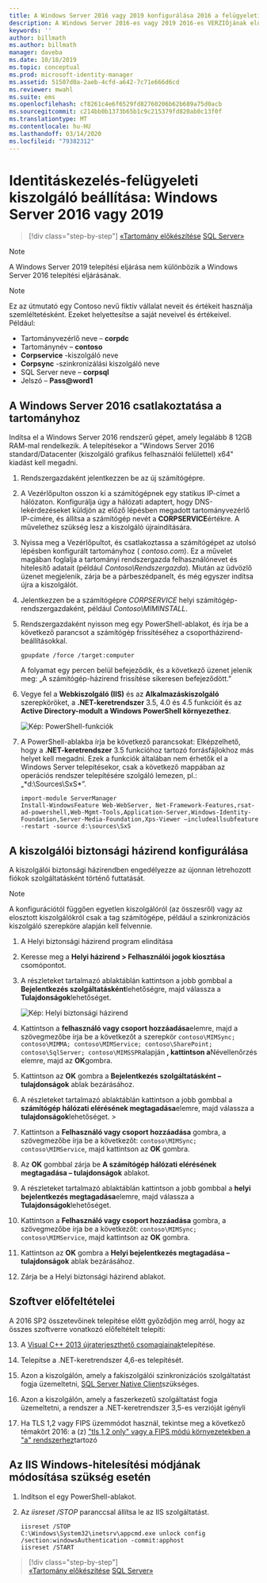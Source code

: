 ```yaml
---
title: A Windows Server 2016 vagy 2019 konfigurálása 2016 a felügyeleti CSOMAGhoz Microsoft Docs
description: A Windows Server 2016-es vagy 2019 2016-es VERZIÓjának előkészítéséhez szükséges lépések és minimális követelmények
keywords: ''
author: billmath
ms.author: billmath
manager: daveba
ms.date: 10/18/2019
ms.topic: conceptual
ms.prod: microsoft-identity-manager
ms.assetid: 51507d0a-2aeb-4cfd-a642-7c71e666d6cd
ms.reviewer: mwahl
ms.suite: ems
ms.openlocfilehash: cf8261c4e6f6529fd82760206b62b689a75d0acb
ms.sourcegitcommit: c214bb0b1373b65b1c9c215379fd820ab0c13f0f
ms.translationtype: MT
ms.contentlocale: hu-HU
ms.lasthandoff: 03/14/2020
ms.locfileid: "79382312"
---
```

# <a name="set-up-an-identity-management-server-windows-server-2016-or-2019"></a>Identitáskezelés-felügyeleti kiszolgáló beállítása: Windows Server 2016 vagy 2019

> [!div class="step-by-step"]
> [«Tartomány előkészítése](preparing-domain.md)
> [SQL Server»](prepare-server-sql2016.md)
> 

> [!NOTE]
> A Windows Server 2019 telepítési eljárása nem különbözik a Windows Server 2016 telepítési eljárásának.


> [!NOTE]
> Ez az útmutató egy Contoso nevű fiktív vállalat neveit és értékeit használja szemléltetésként. Ezeket helyettesítse a saját neveivel és értékeivel. Például:
> - Tartományvezérlő neve – **corpdc**
> - Tartománynév – **contoso**
> - **Corpservice** -kiszolgáló neve
> - **Corpsync** -szinkronizálási kiszolgáló neve
> - SQL Server neve – **corpsql**
> - Jelszó – <strong>Pass@word1</strong>

## <a name="join-windows-server-2016-to-your-domain"></a>A Windows Server 2016 csatlakoztatása a tartományhoz

Indítsa el a Windows Server 2016 rendszerű gépet, amely legalább 8 12GB RAM-mal rendelkezik. A telepítésekor a "Windows Server 2016 standard/Datacenter (kiszolgáló grafikus felhasználói felülettel) x64" kiadást kell megadni.

1. Rendszergazdaként jelentkezzen be az új számítógépre.

2. A Vezérlőpulton osszon ki a számítógépnek egy statikus IP-címet a hálózaton. Konfigurálja úgy a hálózati adaptert, hogy DNS-lekérdezéseket küldjön az előző lépésben megadott tartományvezérlő IP-címére, és állítsa a számítógép nevét a **CORPSERVICE**értékre.  A művelethez szükség lesz a kiszolgáló újraindítására.

3. Nyissa meg a Vezérlőpultot, és csatlakoztassa a számítógépet az utolsó lépésben konfigurált tartományhoz ( *contoso.com*).  Ez a művelet magában foglalja a tartományi rendszergazda felhasználónevet és hitelesítő adatait (például *Contoso\Rendszergazda*).  Miután az üdvözlő üzenet megjelenik, zárja be a párbeszédpanelt, és még egyszer indítsa újra a kiszolgálót.

4. Jelentkezzen be a számítógépre *CORPSERVICE* helyi számítógép-rendszergazdaként, például *Contoso\MIMINSTALL*.


5. Rendszergazdaként nyisson meg egy PowerShell-ablakot, és írja be a következő parancsot a számítógép frissítéséhez a csoportházirend-beállításokkal.

    ```
    gpupdate /force /target:computer
    ```

    A folyamat egy percen belül befejeződik, és a következő üzenet jelenik meg: „A számítógép-házirend frissítése sikeresen befejeződött.”

6. Vegye fel a **Webkiszolgáló (IIS)** és az **Alkalmazáskiszolgáló** szerepköröket, a **.NET-keretrendszer** 3.5, 4.0 és 4.5 funkcióit és az **Active Directory-modult a Windows PowerShell környezethez**.

    ![Kép: PowerShell-funkciók](media/MIM-DeployWS2.png)

7. A PowerShell-ablakba írja be következő parancsokat: Elképzelhető, hogy a **.NET-keretrendszer** 3.5 funkcióhoz tartozó forrásfájlokhoz más helyet kell megadni. Ezek a funkciók általában nem érhetők el a Windows Server telepítésekor, csak a következő mappában az operációs rendszer telepítésére szolgáló lemezen, pl.: „*d:\Sources\SxS\*”.

    ```
    import-module ServerManager
    Install-WindowsFeature Web-WebServer, Net-Framework-Features,rsat-ad-powershell,Web-Mgmt-Tools,Application-Server,Windows-Identity-Foundation,Server-Media-Foundation,Xps-Viewer –includeallsubfeature -restart -source d:\sources\SxS
    ```

## <a name="configure-the-server-security-policy"></a>A kiszolgálói biztonsági házirend konfigurálása

A kiszolgálói biztonsági házirendben engedélyezze az újonnan létrehozott fiókok szolgáltatásként történő futtatását.
> [!NOTE] 
> A konfigurációtól függően egyetlen kiszolgálóról (az összesről) vagy az elosztott kiszolgálókról csak a tag számítógépe, például a szinkronizációs kiszolgáló szerepköre alapján kell felvennie. 

1. A Helyi biztonsági házirend program elindítása

2. Keresse meg a **Helyi házirend > Felhasználói jogok kiosztása** csomópontot.

3. A részleteket tartalmazó ablaktáblán kattintson a jobb gombbal a **Bejelentkezés szolgáltatásként**lehetőségre, majd válassza a **Tulajdonságok**lehetőséget.

    ![Kép: Helyi biztonsági házirend](media/MIM-DeployWS3.png)

4. Kattintson a **felhasználó vagy csoport hozzáadása**elemre, majd a szövegmezőbe írja be a következőt a szerepkör `contoso\MIMSync; contoso\MIMMA; contoso\MIMService; contoso\SharePoint; contoso\SqlServer; contoso\MIMSSPR`alapján **, kattintson a**Névellenőrzés elemre, majd az **OK**gombra.

5. Kattintson az **OK** gombra a **Bejelentkezés szolgáltatásként – tulajdonságok** ablak bezárásához.

6.  A részleteket tartalmazó ablaktáblán kattintson a jobb gombbal a **számítógép hálózati elérésének megtagadása**elemre, majd válassza a **tulajdonságok**lehetőséget. >

7. Kattintson a **Felhasználó vagy csoport hozzáadása** gombra, a szövegmezőbe írja be a következőt: `contoso\MIMSync; contoso\MIMService`, majd kattintson az **OK** gombra.

8. Az **OK** gombbal zárja be **A számítógép hálózati elérésének megtagadása – tulajdonságok** ablakot.

9. A részleteket tartalmazó ablaktáblán kattintson a jobb gombbal a **helyi bejelentkezés megtagadása**elemre, majd válassza a **Tulajdonságok**lehetőséget.

10. Kattintson a **Felhasználó vagy csoport hozzáadása** gombra, a szövegmezőbe írja be a következőt: `contoso\MIMSync; contoso\MIMService`, majd kattintson az **OK** gombra.

11. Kattintson az **OK** gombra a **Helyi bejelentkezés megtagadása – tulajdonságok** ablak bezárásához.

12. Zárja be a Helyi biztonsági házirend ablakot.

## <a name="software-prerequisites"></a>Szoftver előfeltételei

A 2016 SP2 összetevőinek telepítése előtt győződjön meg arról, hogy az összes szoftverre vonatkozó előfeltételt telepíti:

13. A [Visual C++ 2013 újraterjeszthető csomagjainak](https://www.microsoft.com/download/details.aspx?id=40784)telepítése.

14. Telepítse a .NET-keretrendszer 4,6-es telepítését.

15. Azon a kiszolgálón, amely a fakiszolgálói szinkronizációs szolgáltatást fogja üzemeltetni, [SQL Server Native Client](https://www.microsoft.com/download/details.aspx?id=50402)szükséges.

16. Azon a kiszolgálón, amely a faszerkezetű szolgáltatást fogja üzemeltetni, a rendszer a .NET-keretrendszer 3,5-es verzióját igényli

17. Ha TLS 1,2 vagy FIPS üzemmódot használ, tekintse meg a következő témakört 2016: a (z) ["tls 1,2 only" vagy a FIPS módú környezetekben a "a" rendszerhez](preparing-tls.md)tartozó

## <a name="change-the-iis-windows-authentication-mode-if-needed"></a>Az IIS Windows-hitelesítési módjának módosítása szükség esetén

1.  Indítson el egy PowerShell-ablakot.

2.  Az *iisreset /STOP* paranccsal állítsa le az IIS szolgáltatást.

    ```
    iisreset /STOP
    C:\Windows\System32\inetsrv\appcmd.exe unlock config /section:windowsAuthentication -commit:apphost
    iisreset /START
    ```

> [!div class="step-by-step"]  
> [«Tartomány előkészítése](preparing-domain.md)
> [SQL Server»](prepare-server-sql2016.md)

